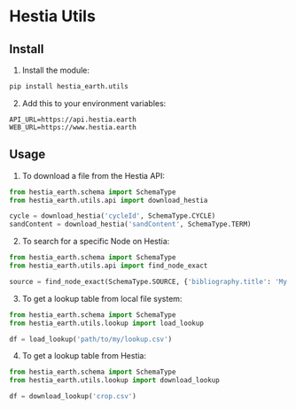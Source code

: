 # Hestia Utils

## Install

1. Install the module:
```bash
pip install hestia_earth.utils
```
2. Add this to your environment variables:
```
API_URL=https://api.hestia.earth
WEB_URL=https://www.hestia.earth
```

## Usage

1. To download a file from the Hestia API:
```python
from hestia_earth.schema import SchemaType
from hestia_earth.utils.api import download_hestia

cycle = download_hestia('cycleId', SchemaType.CYCLE)
sandContent = download_hestia('sandContent', SchemaType.TERM)
```

2. To search for a specific Node on Hestia:
```python
from hestia_earth.schema import SchemaType
from hestia_earth.utils.api import find_node_exact

source = find_node_exact(SchemaType.SOURCE, {'bibliography.title': 'My Bibliography'})
```

3. To get a lookup table from local file system:
```python
from hestia_earth.schema import SchemaType
from hestia_earth.utils.lookup import load_lookup

df = load_lookup('path/to/my/lookup.csv')
```

4. To get a lookup table from Hestia:
```python
from hestia_earth.schema import SchemaType
from hestia_earth.utils.lookup import download_lookup

df = download_lookup('crop.csv')
```

